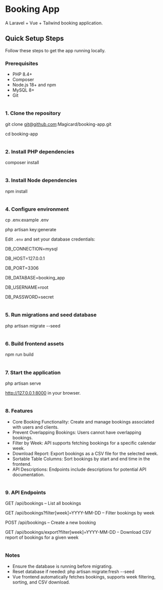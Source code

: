 # Booking App

A Laravel + Vue + Tailwind booking application.

## Quick Setup Steps

Follow these steps to get the app running locally.

### Prerequisites

- PHP 8.4+
- Composer
- Node.js 18+ and npm
- MySQL 8+
- Git

#
### 1. Clone the repository
git clone git@github.com:Magicard/booking-app.git

cd booking-app
#

#
### 2. Install PHP dependencies
composer install
#

#
### 3. Install Node dependencies
npm install
#

#
### 4. Configure environment
cp .env.example .env

php artisan key:generate

Edit `.env` and set your database credentials:

DB_CONNECTION=mysql

DB_HOST=127.0.0.1

DB_PORT=3306

DB_DATABASE=booking_app

DB_USERNAME=root

DB_PASSWORD=secret
#
### 5. Run migrations and seed database

php artisan migrate --seed
#
### 6. Build frontend assets
npm run build
#
### 7. Start the application
php artisan serve

http://127.0.0.1:8000 in your browser.
#
### 8. Features
- Core Booking Functionality: Create and manage bookings associated with users and clients.
- Prevent Overlapping Bookings: Users cannot have overlapping bookings.
- Filter by Week: API supports fetching bookings for a specific calendar week.
- Download Report: Export bookings as a CSV file for the selected week.
- Sortable Table Columns: Sort bookings by start and end time in the frontend.
- API Descriptions: Endpoints include descriptions for potential API documentation.
#
### 9. API Endpoints
GET /api/bookings – List all bookings

GET /api/bookings?filter[week]=YYYY-MM-DD – Filter bookings by week

POST /api/bookings – Create a new booking

GET /api/bookings/export?filter[week]=YYYY-MM-DD – Download CSV report of bookings for a given week
#
### Notes
- Ensure the database is running before migrating.
- Reset database if needed:
php artisan migrate:fresh --seed
- Vue frontend automatically fetches bookings, supports week filtering, sorting, and CSV download.
